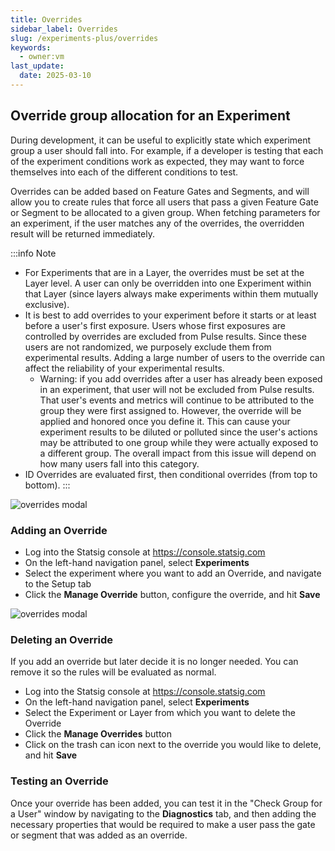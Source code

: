 ```yaml
---
title: Overrides
sidebar_label: Overrides
slug: /experiments-plus/overrides
keywords:
  - owner:vm
last_update:
  date: 2025-03-10
---
```


## Override group allocation for an Experiment

During development, it can be useful to explicitly state which experiment group a user should fall into. For example, if a developer is testing that each of the experiment conditions work as expected, they may want to force themselves into each of the different conditions to test.

Overrides can be added based on Feature Gates and Segments, and will allow you to create rules that force all users that pass a given Feature Gate or Segment to be allocated to a given group. When fetching parameters for an experiment, if the user matches any of the overrides, the overridden result will be returned immediately.

:::info Note
- For Experiments that are in a Layer, the overrides must be set at the Layer level. A user can only be overridden into one Experiment within that Layer (since layers always make experiments within them mutually exclusive).
- It is best to add overrides to your experiment before it starts or at least before a user's first exposure. Users whose first exposures are controlled by overrides are excluded from Pulse results. Since these users are not randomized, we purposely exclude them from experimental results. Adding a large number of users to the override can affect the reliability of your experimental results.
  - Warning: if you add overrides after a user has already been exposed in an experiment, that user will not be excluded from Pulse results. That user's events and metrics will continue to be attributed to the group they were first assigned to. However, the override will be applied and honored once you define it. This can cause your experiment results to be diluted or polluted since the user's actions may be attributed to one group while they were actually exposed to a different group. The overall impact from this issue will depend on how many users fall into this category.
- ID Overrides are evaluated first, then conditional overrides (from top to bottom).
:::

![overrides modal](/img/overrides-modal.png)

### Adding an Override

- Log into the Statsig console at https://console.statsig.com
- On the left-hand navigation panel, select **Experiments**
- Select the experiment where you want to add an Override, and navigate to the Setup tab
- Click the **Manage Override** button, configure the override, and hit **Save**

![overrides modal](/img/overrides-entry.png)

### Deleting an Override

If you add an override but later decide it is no longer needed. You can remove it so the rules will be evaluated as normal.

- Log into the Statsig console at https://console.statsig.com
- On the left-hand navigation panel, select **Experiments**
- Select the Experiment or Layer from which you want to delete the Override
- Click the **Manage Overrides** button
- Click on the trash can icon next to the override you would like to delete, and hit **Save**

### Testing an Override

Once your override has been added, you can test it in the "Check Group for a User" window by navigating to the **Diagnostics** tab, and then adding the necessary properties that would be required to make a user pass the gate or segment that was added as an override.
